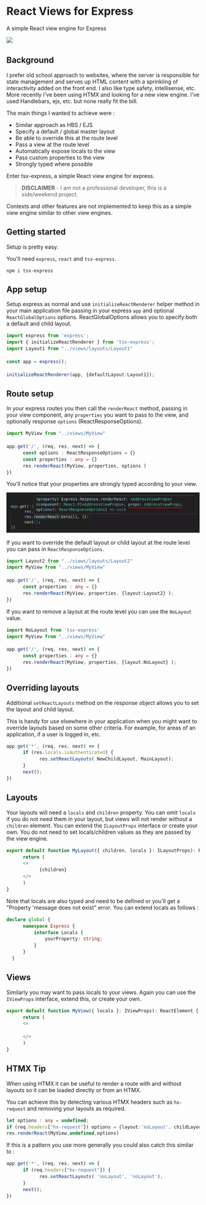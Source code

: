  
# React Views for Express

A simple React view engine for Express 

[![][version]](https://www.npmjs.com/package/tsx-express)

## Background

I prefer old school approach to websites, where the server is responsible for state management and serves up HTML content with a sprinkling of interactivity added on the front end. I also like type safety, intellisense, etc. More recently I've been using HTMX and looking for a new view engine. I've used Handlebars, ejs, etc. but none really fit the bill. 

The main things I wanted to achieve were :

- Similar approach as HBS / EJS
- Specify a default / global master layout
- Be able to override this at the route level
- Pass a view at the route level
- Automatically expose locals to the view
- Pass custom properties to the view 
- Strongly typed where possible

Enter tsx-express, a simple React view engine for express. 

> **DISCLAIMER** - I am not a professional developer, this is a side/weekend project.

Contexts and other features are not implemented to keep this as a simple view engine similar to other view engines.

## Getting started

Setup is pretty easy. 

You'll need `express`, `react` and `tsx-express`.

```console {:copy}
npm i tsx-express
```

## App setup

Setup express as normal and use `initializeReactRenderer` helper method in your main application file passing in your express `app` and optional `ReactGlobalOptions` options. ReactGlobalOptions allows you to specify both a default and child layout.

```typescript {:copy}
import express from 'express';
import { initializeReactRenderer } from 'tsx-express';
import Layout1 from "../views/layouts/Layout1"

const app = express();

initializeReactRenderer(app, {defaultLayout:Layout1});
```

## Route setup

In your express routes you then call the `renderReact` method, passing in your view component, any `properties` you want to pass to the view, and optionally response `options` (ReactResponseOptions).

```typescript {:copy}
import MyView from "../views/MyView"

app.get('/', (req, res, next) => {
      const options : ReactResponseOptions = {}
      const properties : any = {}
      res.renderReact(MyView, properties, options )
})

```

You'll notice that your properties are strongly typed according to your view.

![typed renderReact method](/resources/renderReactMethod.webp)

If you want to override the default layout or child layout at the route level you can pass in `ReactResponseOptions`.

```typescript {:copy}
import Layout2 from "../views/layouts/Layout2"
import MyView from "../views/MyView"

app.get('/', (req, res, next) => {
      const properties : any = {}
      res.renderReact(MyView, properties, {layout:Layout2} );
})
```

If you want to remove a layout at the route level you can use the `NoLayout` value.

```typescript {:copy}
import NoLayout from 'tsx-express'
import MyView from "../views/MyView"

app.get('/', (req, res, next) => {
      const properties : any = {}
      res.renderReact(MyView, properties, {layout:NoLayout} );
})
```

## Overriding layouts

Additional `setReactLayouts` method on the response object allows you to set the layout and child layout.

This is handy for use elsewhere in your application when you might want to override layouts based on some other criteria. For example, for areas of an application, if a user is logged in, etc.

```typescript {:copy}
app.get('*', (req, res, next) => {
      if (res.locals.isAuthenticated) {
            res.setReactLayouts( NewChildLayout, MainLayout);
      }
      next();
})
```

## Layouts 

Your layouts will need a `locals` and `children` property. You can omit `locals` if you do not need them in your layout, but views will not render without a `children` element. You can extend the `ILayoutProps` interface or create your own. You do not need to set locals/children values as they are passed by the view engine.

```typescript {:copy}
export default function MyLayout({ children, locals }: ILayoutProps): ReactElement {
      return (
      <>
            {children}
      </>
      )
}
```

Note that locals are also typed and need to be defined or you'll get a "Property 'message does not exist" error. You can extend locals as follows :

```typescript {:copy}
declare global {
      namespace Express {
          interface Locals {
              yourProperty: string;
          }
      }
  }
```

## Views

Similarly you may want to pass locals to your views. Again you can use the `IViewProps` interface, extend this, or create your own.

```typescript {:copy}
export default function MyView({ locals }: IViewProps): ReactElement {
      return (
      <>

      </>
      )
}
```

## HTMX Tip

When using HTMX it can be useful to render a route with and without layouts so it can be loaded directly or from an HTMX. 

You can achieve this by detecting various HTMX headers such as `hx-request` and removing your layouts as required.

```typescript {:copy}
let options : any = undefined;
if (req.headers["hx-request"]) options = {layout:'noLayout', childLayout:'noLayout'}
res.renderReact(MyView,undefined,options)
```

If this is a pattern you use more generally you could also catch this similar to :

```typescript {:copy}
app.get('*', (req, res, next) => {
      if (req.headers["hx-request"]) {
            res.setReactLayouts( 'noLayout', 'noLayout');
      }
      next();
})
```


[version]: https://badgen.net/github/tag/danielbayley80/tsx-express?label=Version&color=0f6bff
[license]: https://badgen.net/github/license/danielbayley80/tsx-express?label=License&color=0f6bff